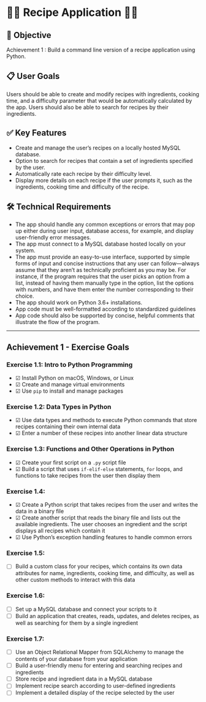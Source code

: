 # 🍲🍝 Recipe Application 🥗🥞

## 🎯 Objective
Achievement 1 : Build a command line version of a recipe application using Python.

## 📋 User Goals
Users should be able to create and modify recipes with ingredients, cooking time, and a difficulty parameter that would be automatically calculated by the app. Users should also be able to search for recipes by their ingredients.

## ✅ Key Features
- Create and manage the user’s recipes on a locally hosted MySQL database.
- Option to search for recipes that contain a set of ingredients specified by the user.
- Automatically rate each recipe by their difficulty level.
- Display more details on each recipe if the user prompts it, such as the ingredients, cooking time and difficulty of the recipe.

## 🛠 Technical Requirements
- The app should handle any common exceptions or errors that may pop up either during user input, database access, for example, and display user-friendly error messages.
- The app must connect to a MySQL database hosted locally on your system.
- The app must provide an easy-to-use interface, supported by simple forms of input and concise instructions that any user can follow—always assume that they aren’t as technically proficient as you may be. For instance, if the program requires that the user picks an option from a list, instead of having them manually type in the option, list the options with numbers, and have them enter the number corresponding to their choice.
- The app should work on Python 3.6+ installations.
- App code must be well-formatted according to standardized guidelines
- App code should also be supported by concise, helpful comments that illustrate the flow of the program.

<hr>

## Achievement 1 - Exercise Goals

### Exercise 1.1: Intro to Python Programming
- ☑ Install Python on macOS, Windows, or Linux
- ☑ Create and manage virtual environments
- ☑ Use `pip` to install and manage packages

### Exercise 1.2: Data Types in Python
- ☑ Use data types and methods to execute Python commands that store recipes containing their own internal data
- ☑ Enter a number of these recipes into another linear data structure

### Exercise 1.3: Functions and Other Operations in Python
- ☑ Create your first script on a `.py` script file
- ☑ Build a script that uses `if-elif-else` statements, `for` loops, and functions to take recipes from the user then display them

### Exercise 1.4: 
- ☑ Create a Python script that takes recipes from the user and writes the data in a binary file
- ☑ Create another script that reads the binary file and lists out the available ingredients. The user chooses an ingredient and the script displays all recipes which contain it
- ☑ Use Python’s exception handling features to handle common errors

### Exercise 1.5: 
- ☐ Build a custom class for your recipes, which contains its own data attributes for name, ingredients, cooking time, and difficulty, as well as other custom methods to interact with this data

### Exercise 1.6: 
- ☐ Set up a MySQL database and connect your scripts to it
- ☐ Build an application that creates, reads, updates, and deletes recipes, as well as searching for
them by a single ingredient

### Exercise 1.7: 
- ☐ Use an Object Relational Mapper from SQLAlchemy to manage the contents of your database from your application
- ☐ Build a user-friendly menu for entering and searching recipes and ingredients
- ☐ Store recipe and ingredient data in a MySQL database
- ☐ Implement recipe search according to user-defined ingredients
- ☐ Implement a detailed display of the recipe selected by the user

